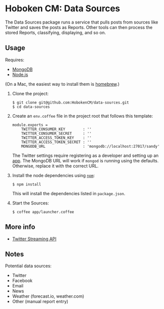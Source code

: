 Hoboken CM: Data Sources
========================

The Data Sources package runs a service that pulls posts from sources like
Twitter and saves the posts as Reports. Other tools can then process the
stored Reports, classifying, displaying, and so on.


## Usage

Requires:

* [MongoDB](http://www.mongodb.org/)
* [Node.js](http://nodejs.org/)

(On a Mac, the easiest way to install them is [homebrew](http://brew.sh/).)

1.  Clone the project:

        $ git clone git@github.com:HobokenCM/data-sources.git
        $ cd data-sources

2.  Create an `env.coffee` file in the project root that follows this template:

        module.exports =
            TWITTER_CONSUMER_KEY        : ''
            TWITTER_CONSUMER_SECRET     : ''
            TWITTER_ACCESS_TOKEN_KEY    : ''
            TWITTER_ACCESS_TOKEN_SECRET : ''
            MONGODB_URL                 : 'mongodb://localhost:27017/sandy'

    The Twitter settings require registering as a developer and setting up an
    [app](https://dev.twitter.com/apps). The MongoDB URL will work if `mongod`
    is running using the defaults. Otherwise, replace it with the correct URL.

3.  Install the node dependencies using [`npm`](https://npmjs.org/):

        $ npm install

    This will install the dependencies listed in `package.json`.

4.  Start the Sources:

        $ coffee app/launcher.coffee


## More info

* [Twitter Streaming API](https://dev.twitter.com/docs/streaming-apis)


## Notes

Potential data sources:
* Twitter
* Facebook
* Email
* News
* Weather (forecast.io, weather.com)
* Other (manual report entry)
